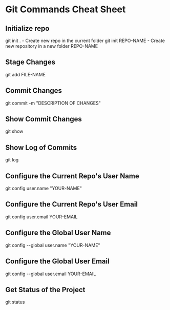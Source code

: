 # Git Commands Cheat Sheet

## Initialize repo

git init .
		- Create new repo in the current folder
git init REPO-NAME
		- Create new repository in a new folder REPO-NAME

## Stage Changes

git add FILE-NAME

## Commit Changes

git commit -m "DESCRIPTION OF CHANGES"

## Show Commit Changes

git show

## Show Log of Commits

git log

## Configure the Current Repo's User Name

git config user.name "YOUR-NAME"

## Configure the Current Repo's User Email

git config user.email YOUR-EMAIL

## Configure the Global User Name

git config --global user.name "YOUR-NAME"

## Configure the Global User Email

git config --global user.email YOUR-EMAIL

## Get Status of the Project

git status